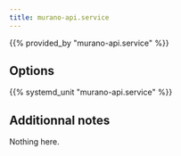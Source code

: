 ```yaml
---
title: murano-api.service
---
```


{{% provided_by "murano-api.service" %}}

## Options

{{% systemd_unit "murano-api.service" %}}

## Additionnal notes

Nothing here.